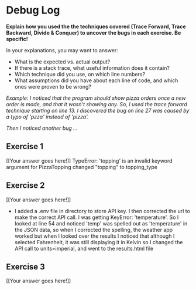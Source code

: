 # Debug Log

**Explain how you used the the techniques covered (Trace Forward, Trace Backward, Divide & Conquer) to uncover the bugs in each exercise. Be specific!**

In your explanations, you may want to answer:

- What is the expected vs. actual output?
- If there is a stack trace, what useful information does it contain?
- Which technique did you use, on which line numbers?
- What assumptions did you have about each line of code, and which ones were proven to be wrong?

_Example: I noticed that the program should show pizza orders once a new order is made, and that it wasn't showing any. So, I used the trace forward technique starting on line 13. I discovered the bug on line 27 was caused by a typo of 'pzza' instead of 'pizza'._

_Then I noticed another bug ..._

## Exercise 1

[[Your answer goes here!]]
TypeError: 'topping' is an invalid keyword argument for PizzaTopping
changed "topping" to topping_type



## Exercise 2

[[Your answer goes here!]]
- I added a .env file in directory to store API key. I then corrected the url to make the correct API call. I was getting  KeyError: 'temperature'. So I looked at line 54 and noticed 'temp' was spelled out as 'temperature' in the JSON data, so when I corrected the spelling, the weather app worked but when I looked over the results I noticed that although I selected Fahrenheit, it was still displaying it in Kelvin so I changed the API call to units=imperial, and went to the results.html file  

## Exercise 3

[[Your answer goes here!]]
